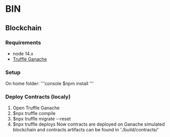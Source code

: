 # BIN 
## Blockchain
### Requirements
* node 14.x
* [Truffle Ganache](https://trufflesuite.com/ganache)

### Setup
On home folder:
'''console
$npm install
'''

### Deploy Contracts (localy)
1) Open Truffle Ganache
2) $npx truffle compile
3) $npx truffle migrate --reset
4) $npx truffle deploys
Now contracts are deployed on Ganache simulated blockchain and contracts artifacts can be found in './build/contracts/'
